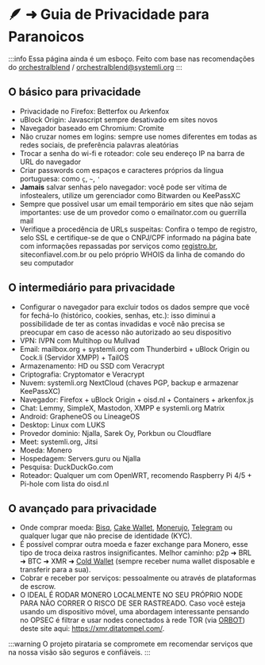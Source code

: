 # 🪶 ➜ Guia de Privacidade para Paranoicos

:::info Essa página ainda é um esboço. Feito com base nas recomendações do [orchestralblend](https://github.com/orchestralblend) / [orchestralblend@systemli.org](mailto:orchestralblend@systemli.org)
:::

## O básico para privacidade

- Privacidade no Firefox: Betterfox ou Arkenfox
- uBlock Origin: Javascript sempre desativado em sites novos
- Navegador baseado em Chromium: Cromite
- Não cruzar nomes em logins: sempre use nomes diferentes em todas as redes sociais, de preferência palavras aleatórias
- Trocar a senha do wi-fi e roteador: cole seu endereço IP na barra de URL do navegador
- Criar passwords com espaços e caracteres próprios da língua portuguesa: como `ç`, `~`, `'`
- **Jamais** salvar senhas pelo navegador: você pode ser vítima de infostealers, utilize um gerenciador como Bitwarden ou KeePassXC
- Sempre que possìvel usar um email temporário em sites que não sejam importantes: use de um provedor como o emailnator.com ou guerrilla mail
- Verifique a procedência de URLs suspeitas: Confira o tempo de registro, selo SSL e certifique-se de que o CNPJ/CPF informado na página bate com informações repassadas por serviços como [registro.br](https://registro.br/tecnologia/ferramentas/), siteconfiavel.com.br ou pelo próprio WHOIS da linha de comando do seu computador

## O intermediário para privacidade

- Configurar o navegador para excluir todos os dados sempre que você for fechá-lo (histórico, cookies, senhas, etc.): isso diminui a possibilidade de ter as contas invadidas e você não precisa se preocupar em caso de acesso não autorizado ao seu dispositivo
- VPN: IVPN com Multihop ou Mullvad
- Email: mailbox.org + systemli.org com Thunderbird + uBlock Origin ou Cock.li (Servidor XMPP) + TailOS
- Armazenamento: HD ou SSD com Veracrypt
- Criptografia: Cryptomator e Veracrypt
- Nuvem: systemli.org NextCloud (chaves PGP, backup e armazenar KeePassXC)
- Navegador: Firefox + uBlock Origin + oisd.nl + Containers + arkenfox.js
- Chat: Lemmy, SimpleX, Mastodon, XMPP e systemli.org Matrix
- Android: GrapheneOS ou LineageOS
- Desktop: Linux com LUKS
- Provedor dominio: Njalla, Sarek Oy, Porkbun ou Cloudflare
- Meet: systemli.org, Jitsi
- Moeda: Monero 
- Hospedagem: Servers.guru ou Njalla
- Pesquisa: DuckDuckGo.com
- Roteador: Qualquer um com OpenWRT, recomendo Raspberry Pi 4/5 + Pi-hole com lista do oisd.nl

## O avançado para privacidade

- Onde comprar moeda: [Bisq](https://github.com/bisq-network/bisq), [Cake Wallet](https://github.com/cake-tech/cake_wallet/), [Monerujo](https://github.com/m2049r/xmrwallet/), [Telegram](https://t.me/MoneroPagamentosBot?start=ref_e5874ba0587c9630) ou qualquer lugar que não precise de identidade (KYC).
- É possível comprar outra moeda e fazer exchange para Monero, esse tipo de troca deixa rastros insignificantes. 
Melhor caminho: p2p ➜ BRL ➜ BTC ➜ XMR ➜ [Cold Wallet](https://www.getmonero.org/pt-br/downloads/index.html) (sempre receber numa wallet disposable e transferir para a sua).
- Cobrar e receber por serviços: pessoalmente ou através de plataformas de escrow.
- O IDEAL É RODAR MONERO LOCALMENTE NO SEU PRÓPRIO NODE PARA NÃO CORRER O RISCO DE SER RASTREADO. Caso você esteja usando um dispositivo móvel, uma abordagem interessante pensando no OPSEC é filtrar e usar nodes conectados à rede TOR (via [ORBOT](https://github.com/guardianproject/orbot-android)) deste site aqui: https://xmr.ditatompel.com/.


:::warning O projeto pirataria se compromete em recomendar serviços que na nossa visão são seguros e confiáveis.
:::
